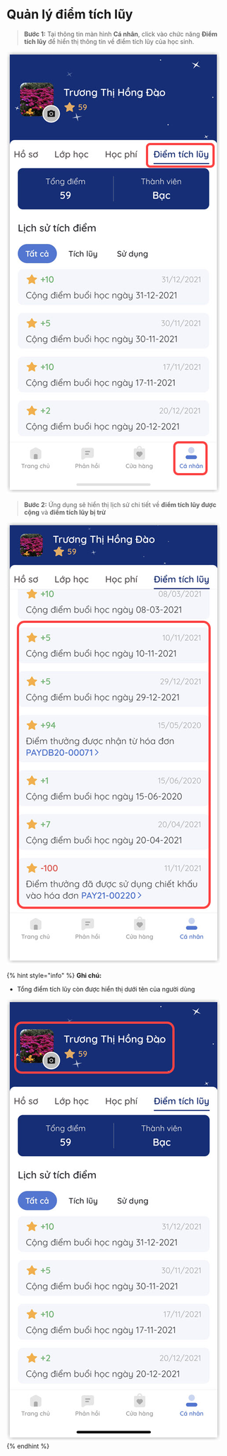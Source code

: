 # Quản lý điểm tích lũy

> **Bước 1:**  Tại thông tin màn hình **Cá nhân**, click vào chức năng **Điểm tích lũy** để hiển thị thông tin về điểm tích lũy của học sinh.

![](<../.gitbook/assets/1 (7).jpg>)

> **Bước 2:** Ứng dụng sẽ hiển thị lịch sử chi tiết về **điểm tích lũy được cộng** và **điểm tích lũy bị trừ**

![](<../.gitbook/assets/2 (7).jpg>)

{% hint style="info" %}
**Ghi chú:**&#x20;

* Tổng điểm tích lũy còn được hiển thị dưới tên của người dùng

![](<../.gitbook/assets/3 (9).jpg>)
{% endhint %}
